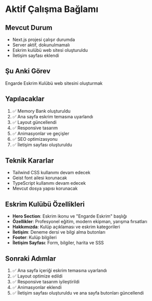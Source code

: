 # Aktif Çalışma Bağlamı

## Mevcut Durum
- Next.js projesi çalışır durumda
- Server aktif, dokunulmamalı
- Eskrim kulübü web sitesi oluşturuldu
- İletişim sayfası eklendi

## Şu Anki Görev
Engarde Eskrim Kulübü web sitesini oluşturmak

## Yapılacaklar
1. ✅ Memory Bank oluşturuldu
2. ✅ Ana sayfa eskrim temasına uyarlandı
3. ✅ Layout güncellendi
4. ✅ Responsive tasarım
5. ✅ Animasyonlar ve geçişler
6. ✅ SEO optimizasyonu
7. ✅ İletişim sayfası oluşturuldu

## Teknik Kararlar
- Tailwind CSS kullanımı devam edecek
- Geist font ailesi korunacak
- TypeScript kullanımı devam edecek
- Mevcut dosya yapısı korunacak

## Eskrim Kulübü Özellikleri
- **Hero Section**: Eskrim ikonu ve "Engarde Eskrim" başlığı
- **Özellikler**: Profesyonel eğitim, modern ekipman, yarışma fırsatları
- **Hakkımızda**: Kulüp açıklaması ve eskrim kategorileri
- **İletişim**: Deneme dersi ve bilgi alma butonları
- **Footer**: Kulüp bilgileri
- **İletişim Sayfası**: Form, bilgiler, harita ve SSS

## Sonraki Adımlar
1. ✅ Ana sayfa içeriği eskrim temasına uyarlandı
2. ✅ Layout optimize edildi
3. ✅ Responsive tasarım iyileştirildi
4. ✅ Animasyonlar eklendi
5. ✅ İletişim sayfası oluşturuldu ve ana sayfa butonları güncellendi 